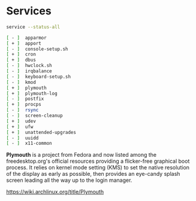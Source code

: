 # Services

```bash
service --status-all

[ - ]  apparmor
[ + ]  apport
[ - ]  console-setup.sh
[ + ]  cron
[ + ]  dbus
[ - ]  hwclock.sh
[ - ]  irqbalance
[ - ]  keyboard-setup.sh
[ - ]  kmod
[ + ]  plymouth
[ + ]  plymouth-log
[ - ]  postfix
[ + ]  procps
[ - ]  rsync
[ - ]  screen-cleanup
[ + ]  udev
[ + ]  ufw
[ + ]  unattended-upgrades
[ - ]  uuidd
[ - ]  x11-common
```


**Plymouth** is a project from Fedora and now listed among the freedesktop.org's official resources providing a flicker-free graphical boot process. It relies on kernel mode setting (KMS) to set the native resolution of the display as early as possible, then provides an eye-candy splash screen leading all the way up to the login manager.

https://wiki.archlinux.org/title/Plymouth
